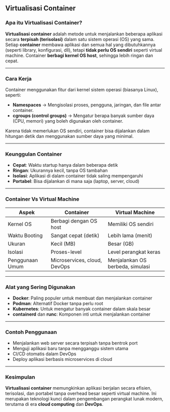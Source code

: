 ## Virtualisasi Container

### Apa itu Virtualisasi Container?

**Virtualisasi container** adalah metode untuk menjalankan beberapa aplikasi secara **terpisah (terisolasi)** dalam satu sistem operasi (OS) yang sama.
Setiap **container** membawa aplikasi dan semua hal yang dibutuhkannya (seperti library, konfigurasi, dll), tetapi **tidak perlu OS sendiri** seperti virtual machine. Container **berbagi kernel OS host**, sehingga lebih ringan dan cepat.

---

### Cara Kerja

Container menggunakan fitur dari kernel sistem operasi (biasanya Linux), seperti:

* **Namespaces** → Mengisolasi proses, pengguna, jaringan, dan file antar container.
* **cgroups (control groups)** → Mengatur berapa banyak sumber daya (CPU, memori) yang boleh digunakan oleh container.

Karena tidak memerlukan OS sendiri, container bisa dijalankan dalam hitungan detik dan menggunakan sumber daya yang minimal.

---

### Keunggulan Container

* **Cepat**: Waktu startup hanya dalam beberapa detik
* **Ringan**: Ukurannya kecil, tanpa OS tambahan
* **Isolasi**: Aplikasi di dalam container tidak saling mempengaruhi
* **Portabel**: Bisa dijalankan di mana saja (laptop, server, cloud)

---

### Container Vs Virtual Machine

| Aspek           | Container                    | Virtual Machine                  |
| --------------- | ---------------------------- | -------------------------------- |
| Kernel OS       | Berbagi dengan OS host       | Memiliki OS sendiri              |
| Waktu Booting   | Sangat cepat (detik)         | Lebih lama (menit)               |
| Ukuran          | Kecil (MB)                   | Besar (GB)                       |
| Isolasi         | Proses-level                 | Level perangkat keras            |
| Penggunaan Umum | Microservices, cloud, DevOps | Menjalankan OS berbeda, simulasi |

---

### Alat yang Sering Digunakan

* **Docker**: Paling populer untuk membuat dan menjalankan container
* **Podman**: Alternatif Docker tanpa perlu root
* **Kubernetes**: Untuk mengatur banyak container dalam skala besar
* **containerd** dan **runc**: Komponen inti untuk menjalankan container

---

### Contoh Penggunaan

* Menjalankan web server secara terpisah tanpa bentrok port
* Menguji aplikasi baru tanpa mengganggu sistem utama
* CI/CD otomatis dalam DevOps
* Deploy aplikasi berbasis microservices di cloud

---

### Kesimpulan

**Virtualisasi container** memungkinkan aplikasi berjalan secara efisien, terisolasi, dan portabel tanpa overhead besar seperti virtual machine.
Ini merupakan teknologi kunci dalam pengembangan perangkat lunak modern, terutama di era **cloud computing** dan **DevOps**.
